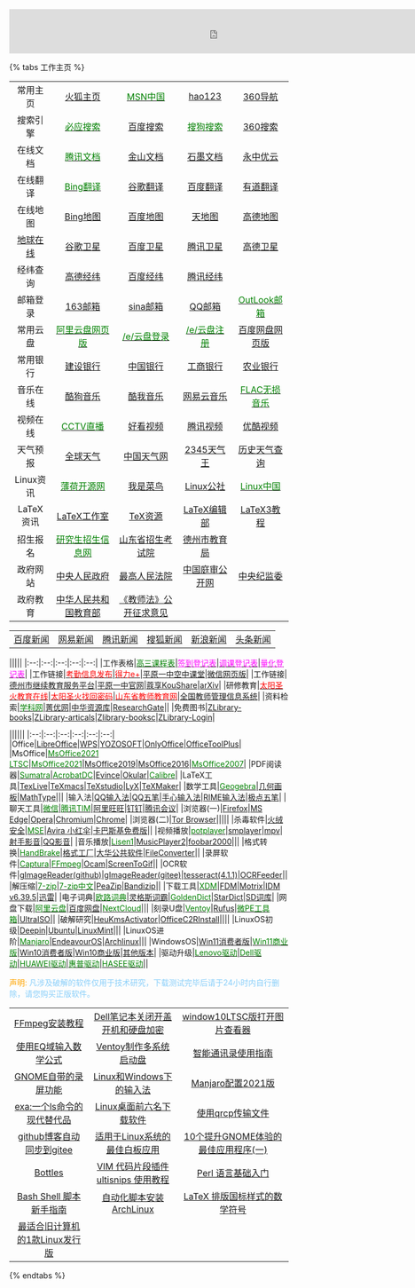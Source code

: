 

<iframe width="750" scrolling="no" height="80" frameborder="0" allowtransparency="true" src="https://i.tianqi.com?c=code&id=37&icon=1&site=16"></iframe>

{% tabs 工作主页 %}

<!-- tab <font color="Blue">导航网址</font> -->
||||||
|:--:|:--:|:--:|:--:|:--:|
|常用主页|[火狐主页](http://home.firefoxchina.cn/)|[<font color="Green">MSN中国</font>](https://www.msn.cn/zh-cn)|[hao123](https://www.hao123.com/)|[360导航](https://hao.360.com/)|
|搜索引擎|[<font color="Green">必应搜索</font>](https://cn.bing.com/?FORM=BEHPTB)|[百度搜索](https://www.baidu.com/)|[<font color="Green">搜狗搜索</font>](https://www.sogou.com/)|[360搜索](https://www.so.com/)|
|在线文档|[<font color="Green">腾讯文档</font>](https://docs.qq.com/desktop/?_t=1634808185985)|[金山文档](https://account.wps.cn/?qrcode=kdocs&logo=kdocs&from=web_kdocs_login&cb=https%3A%2F%2Faccount.wps.cn%2Fapi%2Fv3%2Fsession%2Fcorrelate%2Fredirect%3Ft%3D1634808230027%26appid%3D375024576%26cb%3Dhttps%253A%252F%252Fwww.kdocs.cn%252FsingleSign4CST%253Fcb%253Dhttps%25253A%25252F%25252Fwww.kdocs.cn%25252Flatest%25253Ffrom%25253Ddocs)|[石墨文档](https://shimo.im/loginByPassword?from=home)|[永中优云](https://auth.yozocloud.cn/account/signin.html?success=https://www.yozocloud.cn/index.html)|
|在线翻译|[<font color="Green">Bing翻译</font>](https://cn.bing.com/translator/)|[谷歌翻译](https://translate.google.cn/)|[百度翻译](https://fanyi.baidu.com/#zh/en/)|[有道翻译](https://fanyi.youdao.com/?keyfrom=fanyi.logo)|
|在线地图|[Bing地图](https://cn.bing.com/maps?FORM=Z9LH2)|[百度地图](https://map.baidu.com/@12964723,4440118,13z)|[天地图](https://zhfw.tianditu.gov.cn/)|[高德地图](https://www.amap.com/)|
|[地球在线](https://www.earthol.com/)|[谷歌卫星](https://www.earthol.com/g/)|[百度卫星](https://www.earthol.com/bd/)|[腾讯卫星](https://www.earthol.com/tx/)|[高德卫星](https://www.earthol.com/gd/)|
|经纬查询|[高德经纬](https://lbs.amap.com/tools/picker)|[百度经纬](https://api.map.baidu.com/lbsapi/getpoint/index.html?qq-pf-to=pcqq.discussion)|[腾讯经纬](https://lbs.qq.com/getPoint/)||
|邮箱登录|[163邮箱](https://mail.163.com/)|[sina邮箱](https://mail.sina.com.cn/)|[QQ邮箱](https://mail.qq.com/)|[<font color="Green">OutLook邮箱</font>](https://outlook.live.com/owa/)|
|常用云盘|[<font color="Green">阿里云盘网页版</font>](https://www.aliyundrive.com/sign/in)|[<font color="Green">/e/云盘登录</font>](https://ecloud.global/login)|[<font color="Green">/e/云盘注册</font>](https://e.foundation/e-email-invite/)|[百度网盘网页版](https://pan.baidu.com/)|
|常用银行|[建设银行](http://www.ccb.com/cn/home/indexv3.html)|[中国银行](https://www.boc.cn/)|[工商银行](http://www.icbc.com.cn/icbc/)|[农业银行](http://www.abchina.com/cn/)|
|音乐在线|[酷狗音乐](http://www.kugou.com/)|[酷我音乐](http://www.kuwo.cn/)|[网易云音乐](https://music.163.com/)|[<font color="Green">FLAC无损音乐</font>](http://www.51ape.com/)|
|视频在线|[<font color="Green">CCTV直播</font>](https://tv.cctv.com/live/)|[好看视频](https://haokan.baidu.com/)|[腾讯视频](https://v.qq.com/)|[优酷视频](https://www.youku.com/)|
|天气预报|[全球天气](https://www.tianqi.com/plugin/)|[中国天气网](http://www.weather.com.cn/)|[2345天气王](http://tianqi.2345.com/plugin/setting.htm?style=classicSmall3day)|[历史天气查询](https://lishi.tianqi.com/)|
|Linux资讯|[<font color="Green">薄荷开源网</font>](http://www.mintos.org/)|[我是菜鸟](https://imcn.me/)|[Linux公社](https://www.linuxidc.com/)|[<font color="Green">Linux中国</font>](https://linux.cn/)|
|LaTeX资讯|[LaTeX工作室](https://www.latexstudio.net/)|[TeX资源](https://www.latexstudio.net/category/21/106.html)|[LaTeX编辑部](https://www.latexstudio.net/hulatex/index.htm)|[LaTeX3教程](https://zhuanlan.zhihu.com/p/92851140)|
|招生报名|[<font color="Green">研究生招生信息网</font>](https://yz.chsi.com.cn/)|[山东省招生考试院](https://www.sdzk.cn/)|[德州市教育局](http://dzedu.dezhou.gov.cn/)||
|政府网站|[中央人民政府](https://www.gov.cn/)|[最高人民法院](http://www.court.gov.cn/)|[中国庭审公开网](http://tingshen.court.gov.cn/)|[中央纪监委](https://www.ccdi.gov.cn/)|
|政府教育|[中华人民共和国教育部](http://www.moe.gov.cn/)|[《教师法》公开征求意见](http://www.moe.gov.cn/jyb_xwfb/s248/202111/t20211129_583188.html)|||

<!-- endtab -->

<!-- tab <font color="Blue">聚合新闻</font> -->
|||||||
|:--:|:--:|:--:|:--:|:--:|:--:|
|[百度新闻](http://news.baidu.com/)|[网易新闻](https://news.163.com/)|[腾讯新闻](https://news.qq.com/)|[搜狐新闻](https://news.sohu.com/?spm=smpc.home.top-nav.1.1655082099212GbRO2Z3)|[新浪新闻](https://news.sina.com.cn/)|[头条新闻](https://kankan.eastday.com/?qid=01365)|

<!-- endtab -->

<!-- tab <font color="Blue">工作网址</font> -->
|||||
|:--:|:--:|:--:|:--:|:--:|
|工作表格|[<font color="green">高三课程表</font>](https://docs.qq.com/sheet/DWkt2c2pyekNneEpo)|[<font color="Magenta">签到登记表</font>](https://docs.qq.com/sheet/DWmd6ZHN0bUpVWVh4?tab=BB08J2)|[<font color="Magenta">调课登记表</font>](https://docs.qq.com/sheet/DWk9ISUJFQmNIaWNF)|[<font color="Magenta">量化登记表</font>](https://docs.qq.com/sheet/DWmtaR3JXVG9zem9z)|
|工作链接|[<font color="red">考勤信息发布</font>](https://pyyz.gitee.io/schoolwork)|[<font color="red">得力e+</font>](http://web.delicloud.com/login)|[平原一中空中课堂](https://pyyz.xx.cn/)|[微信网页版](https://wx.qq.com/)|
|工作链接|[德州市继续教育服务平台](http://sddz.manage.yxlearning.com/)|[平原一中官网](https://pyyz.30edu.com.cn/)|[蔻享KouShare](https://www.koushare.com/)|[arXiv](https://arxiv.org/archive/gr-qc)|
|研修教育|[<font color="red">太阳圣火教育在线</font>](https://www.bjtysh.com/index.action)|[<font color="red">太阳圣火找回密码</font>](https://www.bjtysh.com/user/findpwd.action "")|[<font color="red">山东省教师教育网</font>](https://id.qlteacher.com/login)|[全国教师管理信息系统](http://jsgl.sdei.edu.cn:8081/)|
|资料检索|[<font color="Green">学科网</font>](https://www.zxxk.com/)|[菁优网](https://www.jyeoo.com/)|[中华资源库](https://www.zqy.com/)|[ResearchGate](https://www.researchgate.net/profile/Wen-Biao-Liu)||
|免费图书|[ZLibrary-books](https://zh.ng1lib.org/)|[ZLibrary-articals](https://zh.art1lib.com/)|[Zlibrary-booksc](https://booksc.xyz)|[ZLibrary-Login](https://zh.singlelogin.app/?from=art1lib.com)|
<!-- endtab -->

<!-- tab <font color="Blue">软件推荐</font> -->
||||||
|:--:|:--:|:--:|:--:|:--:|:--:|
|Office|[LibreOffice](https://www.libreoffice.org)|[WPS](https://platform.wps.cn)|[YOZOSOFT](https://www.yozosoft.com/)|[OnlyOffice](https://www.onlyoffice.com/zh/)|[OfficeToolPlus](https://otp.landian.vip/zh-cn/)|
|MsOffice|[<font color="Green">MsOffice2021 LTSC</font>](http://www.uzzf.com/soft/705523.html)|[<font color="Green">MsOffice2021</font>](http://www.uzzf.com/soft/684693.html)|[MsOffice2019](http://www.downcc.com/soft/369740.html)|[MsOffice2016](http://www.downcc.com/soft/290076.html)|[<font color="Green">MsOffice2007</font>](http://www.downcc.com/soft/4043.html)|
|PDF阅读器|[<font color="Green">Sumatra</font>](https://www.sumatrapdfreader.org/download-free-pdf-viewer)|[<font color="Green">AcrobatDC</font>](https://get.adobe.com/cn/reader/otherversions/)|[Evince](https://evince.en.softonic.com/)|[Okular](https://okular.kde.org/)|[<font color="Green">Calibre</font>](https://calibre-ebook.com/)|
|LaTeX工具|[TexLive](https://mirrors.ustc.edu.cn/CTAN/systems/texlive/Images/)|[TeXmacs](https://www.texmacs.org/tmweb/home/welcome.en.html)|[TeXstudio](http://texstudio.sourceforge.net/)|[LyX](https://www.lyx.org/)|[TeXMaker](https://www.xm1math.net/texmaker/)|
|数学工具|[<font color="Green">Geogebra</font>](https://www.geogebra.org/)|[几何画板](http://www.uzzf.com/soft/341059.html)|[MathType](http://www.uzzf.com/soft/1900.html)|||
|输入法|[QQ输入法](http://qq.pinyin.cn)|[QQ五笔](http://qq.pinyin.cn/wubi/)|[手心输入法](http://www.xinshuru.com/index_mob.html)|[RIME输入法](https://rime.im/)|[极点五笔](http://www.freewb.org/)|
|聊天工具|[<font color="Green">微信</font>](https://weixin.qq.com)|[<font color="Green">腾讯TIM</font>](https://tim.qq.com)|[阿里旺旺](https://wangwang.taobao.com/)|[钉钉](https://www.dingtalk.com/)|[腾讯会议](https://meeting.tencent.com/activities/)|
|浏览器(一)|[Firefox](https://www.firefox.com.cn)|[MS Edge](https://www.microsoftedgeinsider.com/zh-cn/download)|[Opera](https://www.opera.com/zh-cn)|[Chromium](https://github.com/henrypp/chromium/releases/)|[Chrome](https://www.google.cn/chrome/)|
|浏览器(二)|[Tor Browser](http://torproject.lu/zh-CN/download/languages/)|||||
|杀毒软件|[火绒安全](https://www.huorong.cn)|[<font color="Green">MSE</font>](https://www.microsoft.com/zh-cn/download/details.aspx?id=5201)|[Avira 小红伞](https://www.avira.com/zh-cn)|[卡巴斯基免费版](https://www.kaspersky.com.cn/free-antivirus)||
|视频播放|[<font color="Green">potplayer</font>](https://potplayer.en.softonic.com)|[smplayer](https://www.smplayer.info)|[mpv](https://mpv.io)|[射手影音](https://www.splayer.org/)|[QQ影音](https://player.qq.com)|
|音乐播放|[<font color="Green">Lisen1</font>](http://listen1.github.io/listen1)|[MusicPlayer2](https://github.com/zhongyang219/MusicPlayer2/releases)|[foobar2000](https://www.foobar2000.org/)|||
|格式转换|[<font color="Green">HandBrake</font>](https://handbrake.fr/)|[格式工厂](http://www.pcgeshi.com/)|[大华公共软件](https://support.dahuatech.com/tools/software)|[FileConverter](https://file-converter.org/)||
|录屏软件|[<font color="Green">Captura</font>](https://captura.updatestar.com/)|[<font color="Green">FFmpeg</font>](http://ffmpeg.org/)|[Ocam](https://ocam.en.softonic.com/)|[ScreenToGif](https://screen-to-gif.en.softonic.com/)||
|OCR软件|[gImageReader(github)](https://github.com/manisandro/gImageReader/releases)|[gImageReader(gitee)](https://gitee.com/mirrors/gImageReader)|[tesseract(4.1.1)](https://github.com/tesseract-ocr/tesseract/releases/tag/4.1.1)|[OCRFeeder](https://wiki.gnome.org/Apps/OCRFeeder)||
|解压缩|[<font color="Green">7-zip</font>](https://www.7-zip.org)|[<font color="Green">7-zip中文</font>](https://sparanoid.com/lab/7z)|[PeaZip](https://peazip.github.io/)|[Bandizip](https://www.bandizip.com/)||
|下载工具|[<font color="Green">XDM</font>](https://github.com/subhra74/xdm)|[FDM](https://www.freedownloadmanager.org/zh/download.htm)|[Motrix](https://motrix.app/)|[IDM v6.39.5](http://www.downcc.com/soft/121.html)|[迅雷](https://www.xunlei.com/)|
|电子词典|[<font color="Green">欧路词典</font>](https://www.eudic.net/v4/en/app/eudic)|[灵格斯词霸](http://www.lingoes.cn)|[<font color="Green">GoldenDict</font>](http://goldendict.org/download.php)|[StarDict](https://stardict.en.softonic.com)|[SD词库](http://stardict.sourceforge.net)|
|网盘下载|[<font color="Green">阿里云盘</font>](https://www.aliyundrive.com/download?spm=5176.10695662.2096848240.1.23cf2f9bHKxoqh)|[百度网盘](https://pan.baidu.com/download)|[<font color="Green">NextCloud</font>](https://nextcloud.com/)|||
|刻录U盘|[<font color="Green">Ventoy</font>](https://www.ventoy.net/cn/download.html)|[Rufus](http://rufus.ie/zh/)|[<font color="Green">微PE工具箱</font>](http://www.wepe.com.cn/download.html)|[UltraISO](https://cn.ultraiso.net/)||
|破解研究|[HeuKmsActivator](https://github.com/zbezj/HEU_KMS_Activator/releases/)|[OfficeC2RInstall](http://www.aichunjing.com/soft/2018-11-04/441.html)||||
|LinuxOS初级|[Deepin](https://www.deepin.org/zh/)|[Ubuntu](https://ubuntu.com/download/desktop)|[LinuxMint](https://www.linuxmint.com/)|||
|LinuxOS进阶|[<font color="Green">Manjaro</font>](https://manjaro.org/)|[EndeavourOS](https://endeavouros.com/)|[Archlinux](https://archlinux.org/)|||
|WindowsOS|[Win11消费者版](magnet:?xt=urn:btih:CF0A537944C001AD86B1CA058E8D877F5F022FC6&dn=zh-cn_windows_11_consumer_editions_x64_dvd_904f13e4.iso&xl=5517273088)|[<font color="Green">Win11商业版</font>](magnet:?xt=urn:btih:7D77AF4A99A4C5AEAB1D401755E473BA7EBD7B1C&dn=zh-cn_windows_11_business_editions_x64_dvd_f5f6bcbd.iso&xl=5413181440)|[Win10消费者版](magnet:?xt=urn:btih:D047A0781FFACE8846CA0D84B7C0F71F7045BA01&dn=zh-cn_windows_10_consumer_editions_version_21h1_updated_sep_2021_x64_dvd_991b822f.iso&xl=5823694848)|[Win10商业版](magnet:?xt=urn:btih:5C66F9BE1E46D0D4F7EC418D54C3A3FB03679D6D&dn=zh-cn_windows_10_business_editions_version_21h1_updated_sep_2021_x64_dvd_023d42d3.iso&xl=5709488128)|[其他版本](https://www.wepe.com.cn/download.html)|
|驱动升级|[<font color="Green">Lenovo驱动</font>](https://newsupport.lenovo.com.cn/driveDownloads_index.html)|[<font color="Green">Dell驱动</font>](https://www.dell.com/support/home/zh-cn?app=drivers)|[<font color="Green">HUAWEI驱动</font>](https://consumer.huawei.com/cn/support/driver-list/)|[<font color="Green">惠普驱动</font>](https://support.hp.com/cn-zh/drivers)|[<font color="Green">HASEE驱动</font>](http://www.hasee.com/chinese/drivers/drivers/index.php/download/index/model.html?id=527)||

<label style="color:Orange">声明: </label><label style="color:LightSkyBlue">凡涉及破解的软件仅用于技术研究，下载测试完毕后请于24小时内自行删除，请您购买正版软件。</label>

<!-- endtab -->
<!-- tab <font color="Blue">教程发布</font> -->
||||
|:--:|:--:|:--:|
|[FFmpeg安装教程](https://blog.csdn.net/chy466071353/article/details/54949221)|[Dell笔记本关闭开盖开机和硬盘加密](https://fengzhenhua-vip.github.io/2021/09/18/Dell%E7%AC%94%E8%AE%B0%E6%9C%AC%E5%85%B3%E9%97%AD%E5%BC%80%E7%9B%96%E5%BC%80%E6%9C%BA%E5%92%8C%E7%A1%AC%E7%9B%98%E5%8A%A0%E5%AF%86/?highlight=%E7%AC%94%E8%AE%B0) |[window10LTSC版打开图片查看器](https://fengzhenhua-vip.github.io/2021/09/18/window10LTSC%E7%89%88%E6%89%93%E5%BC%80%E5%9B%BE%E7%89%87%E6%9F%A5%E7%9C%8B%E5%99%A8/?highlight=windows1) |
|[使用EQ域输入数学公式](https://fengzhenhua-vip.github.io/2021/07/12/%E4%BD%BF%E7%94%A8EQ%E5%9F%9F%E8%BE%93%E5%85%A5%E6%95%B0%E5%AD%A6%E5%85%AC%E5%BC%8F/?highlight=%E4%BD%BF%E7%94%A8e)|[Ventoy制作多系统启动盘](https://fengzhenhua-vip.github.io/2021/07/10/Ventoy%E5%88%B6%E4%BD%9C%E5%A4%9A%E7%B3%BB%E7%BB%9F%E5%90%AF%E5%8A%A8%E7%9B%98/?highlight=ventoy)|[智能通讯录使用指南](https://fengzhenhua.gitee.io/2021/06/21/%E6%99%BA%E8%83%BD%E9%80%9A%E8%AE%AF%E5%BD%95%E4%BD%BF%E7%94%A8%E6%8C%87%E5%8D%97/)|
|[GNOME自带的录屏功能](https://fengzhenhua-vip.github.io/2021/10/14/GNOME%E8%87%AA%E5%B8%A6%E7%9A%84%E5%BD%95%E5%B1%8F%E5%8A%9F%E8%83%BD/)|[Linux和Windows下的输入法](https://fengzhenhua-vip.github.io/2021/10/19/Linux%E5%92%8CWindows%E4%B8%8B%E7%9A%84%E8%BE%93%E5%85%A5%E6%B3%95/)|[Manjaro配置2021版](https://fengzhenhua-vip.github.io/2021/10/25/Manjaro%E9%85%8D%E7%BD%AE2021%E7%89%88/)|
|[exa:一个ls命令的现代替代品](https://linux.cn/article-13972-1.html)|[Linux桌面前六名下载软件](https://itsfoss.com/4-best-download-managers-for-linux/)|[使用qrcp传输文件](https://linux.cn/article-13999-1.html)|
|[github博客自动同步到gitee](https://blog.csdn.net/outman_1921/article/details/115454572)|[适用于Linux系统的最佳白板应用](https://linux.cn/article-14271-1.html)|[10个提升GNOME体验的最佳应用程序(一)](https://linux.cn/article-14289-1.html)|
|[Bottles](https://linux.cn/article-14285-1.html)|[VIM 代码片段插件 ultisnips 使用教程](https://blog.csdn.net/keeliizhou/article/details/82260498)| [Perl 语言基础入门](https://linux.cn/article-14296-1.html)|
| [Bash Shell 脚本新手指南](https://linux.cn/article-14313-1.html)|[自动化脚本安装ArchLinux](https://linux.cn/article-14444-1.html)|[LaTeX 排版国标样式的数学符号](https://www.latexstudio.net/archives/51494.html)|
|[最适合旧计算机的1款Linux发行版](https://linux.cn/article-14505-1.html)|||

<!-- endtab -->
{% endtabs %}
